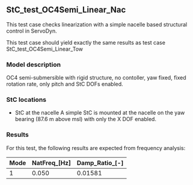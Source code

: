 ## StC\_test\_OC4Semi\_Linear\_Nac

This test case checks linearization with a simple nacelle based structural control in ServoDyn.

This test case should yield exactly the same results as test case StC\_test\_OC4Semi\_Linear\_Tow

### Model description

OC4 semi-submersible with rigid structure, no contoller, yaw fixed, fixed rotation rate, only pitch and StC DOFs enabled.

### StC locations

- StC at the nacelle
     A simple StC is mounted at the nacelle on the yaw bearing (87.6 m above msl) with only the X DOF enabled.

### Results

For this test, the following results are expected from frequency analysis:

| Mode | NatFreq\_[Hz] | Damp\_Ratio\_[-] |
| ---- | ------------ | --------------- |
|  1   |   0.050      |   0.01581       |

